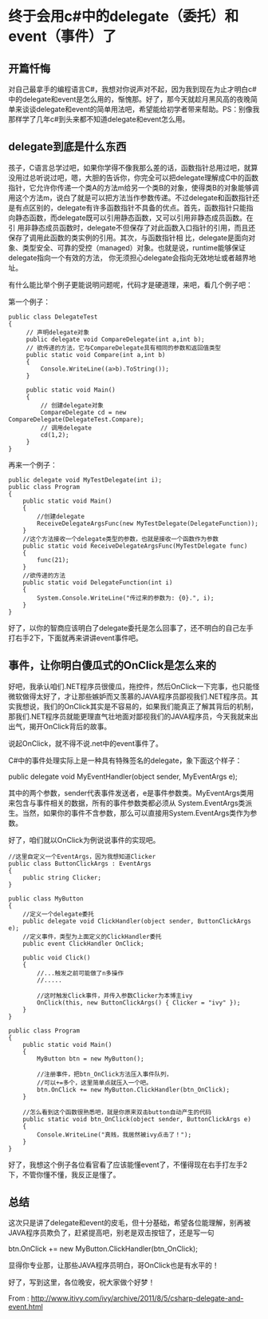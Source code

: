﻿# 终于会用c#中的delegate（委托）和event（事件）了

## 开篇忏悔

对自己最拿手的编程语言C#，我想对你说声对不起，因为我到现在为止才明白c#中的delegate和event是怎么用的，惭愧那。好了，那今天就趁月黑风高的夜晚简单来谈谈delegate和event的简单用法吧，希望能给初学者带来帮助。PS：别像我那样学了几年c#到头来都不知道delegate和event怎么用。

## delegate到底是什么东西

孩子，C语言总学过吧，如果你学得不像我那么差的话，函数指针总用过吧，就算没用过总听说过吧，嗯，大胆的告诉你，你完全可以把delegate理解成C中的函数指针，它允许你传递一个类A的方法m给另一个类B的对象，使得类B的对象能够调用这个方法m，说白了就是可以把方法当作参数传递。不过delegate和函数指针还是有点区别的，delegate有许多函数指针不具备的优点。首先，函数指针只能指向静态函数，而delegate既可以引用静态函数，又可以引用非静态成员函数。在引 用非静态成员函数时，delegate不但保存了对此函数入口指针的引用，而且还保存了调用此函数的类实例的引用。其次，与函数指针相 比，delegate是面向对象、类型安全、可靠的受控（managed）对象。也就是说，runtime能够保证delegate指向一个有效的方法， 你无须担心delegate会指向无效地址或者越界地址。

有什么能比举个例子更能说明问题呢，代码才是硬道理，来吧，看几个例子吧：

第一个例子：

```
public class DelegateTest
{
     // 声明delegate对象  
     public delegate void CompareDelegate(int a,int b);
     // 欲传递的方法，它与CompareDelegate具有相同的参数和返回值类型  
     public static void Compare(int a,int b)
     {
         Console.WriteLine((a>b).ToString());
     }
 
     public static void Main()
     {
         // 创建delegate对象  
         CompareDelegate cd = new CompareDelegate(DelegateTest.Compare);
         // 调用delegate  
         cd(1,2);
     }
}
```

再来一个例子：

```
public delegate void MyTestDelegate(int i);
public class Program
{
    public static void Main()
    {
        //创建delegate
        ReceiveDelegateArgsFunc(new MyTestDelegate(DelegateFunction));
    }
    //这个方法接收一个delegate类型的参数，也就是接收一个函数作为参数
    public static void ReceiveDelegateArgsFunc(MyTestDelegate func)
    {
        func(21);
    }
    //欲传递的方法
    public static void DelegateFunction(int i)
    {
        System.Console.WriteLine("传过来的参数为: {0}.", i);
    }
}
```

好了，以你的智商应该明白了delegate委托是怎么回事了，还不明白的自己左手打右手2下，下面就再来讲讲event事件吧。

## 事件，让你明白傻瓜式的OnClick是怎么来的

好吧，我承认咱们.NET程序员很傻瓜，拖控件，然后OnClick一下完事，也只能怪微软做得太好了，才让那些嫉妒而又羡慕的JAVA程序员鄙视我们.NET程序员。其实我想说，我们的OnClick其实是不容易的，如果我们能真正了解其背后的机制，那我们.NET程序员就能更理直气壮地面对鄙视我们的JAVA程序员，今天我就来出出气，揭开OnClick背后的故事。

说起OnClick，就不得不说.net中的event事件了。

C#中的事件处理实际上是一种具有特殊签名的delegate，象下面这个样子：

public delegate void MyEventHandler(object sender, MyEventArgs e);

其中的两个参数，sender代表事件发送者，e是事件参数类。MyEventArgs类用来包含与事件相关的数据，所有的事件参数类都必须从 System.EventArgs类派生。当然，如果你的事件不含参数，那么可以直接用System.EventArgs类作为参数。

好了，咱们就以OnClick为例说说事件的实现吧。

```
//这里自定义一个EventArgs，因为我想知道Clicker
public class ButtonClickArgs : EventArgs
{
    public string Clicker;
}
 
public class MyButton
{
    //定义一个delegate委托
    public delegate void ClickHandler(object sender, ButtonClickArgs e);
    //定义事件，类型为上面定义的ClickHandler委托
    public event ClickHandler OnClick;
 
    public void Click()
    {
        //...触发之前可能做了n多操作
        //.....
 
        //这时触发Click事件，并传入参数Clicker为本博主ivy
        OnClick(this, new ButtonClickArgs() { Clicker = "ivy" });
    }
}
 
public class Program
{
    public static void Main()
    {
        MyButton btn = new MyButton();
 
        //注册事件，把btn_OnClick方法压入事件队列，
        //可以+=多个，这里简单点就压入一个吧。
        btn.OnClick += new MyButton.ClickHandler(btn_OnClick);
    }
 
    //怎么看到这个函数很熟悉吧，就是你原来双击button自动产生的代码
    public static void btn_OnClick(object sender, ButtonClickArgs e)
    {
        Console.WriteLine("真贱，我居然被ivy点击了！");
    }
}
```

好了，我想这个例子各位看官看了应该能懂event了，不懂得现在右手打左手2下，不管你懂不懂，我反正是懂了。

## 总结

这次只是讲了delegate和event的皮毛，但十分基础，希望各位能理解，别再被JAVA程序员欺负了，赶紧提高吧，别老是双击按钮了，还是写一句

btn.OnClick += new MyButton.ClickHandler(btn_OnClick);

显得你专业那，让那些JAVA程序员明白，哥OnClick也是有水平的！

好了，写到这里，各位晚安，祝大家做个好梦！

From : <http://www.itivy.com/ivy/archive/2011/8/5/csharp-delegate-and-event.html>